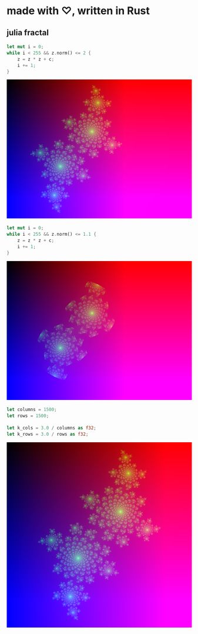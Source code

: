 # made with &#x2661;, written in Rust

## julia fractal
```rust
let mut i = 0;
while i < 255 && z.norm() <= 2 {
    z = z * z + c;
    i += 1;
}
```

![julia fractal <= 2.0](static/fractal_lt2.png)

```rust
let mut i = 0;
while i < 255 && z.norm() <= 1.1 {
    z = z * z + c;
    i += 1;
}
```
![julia fractal <= 1.1](static/fractal_lt1p1.png)

```rust
let columns = 1500;
let rows = 1500;

let k_cols = 3.0 / columns as f32;
let k_rows = 3.0 / rows as f32;
```
![julia fractal square](static/fractal_square.png)